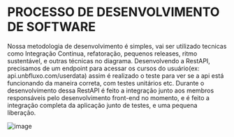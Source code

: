 # PROCESSO DE DESENVOLVIMENTO DE SOFTWARE

Nossa metodologia de desenvolvimento é simples, vai ser utilizado tecnicas como Integração Continua, refatoração, pequenos releases, ritmo sustentável, e outras técnicas no diagrama. Desenvolvendo a RestAPI, precisamos de um endpoint para acessar os cursos do usuário(ex: api.unbfluxo.com/userdata) assim é realizado o teste para ver se a api está funcionando da maneira correta, com testes unitários etc. Durante o desenvolvimento dessa RestAPI é feito a integração junto aos membros responsáveis pelo desenvolvimento front-end no momento, e é feito a integração completa da aplicação junto de testes, e uma pequena liberação.

![image](https://user-images.githubusercontent.com/56891617/233232143-f597a631-20d6-426b-8188-6f34de400b8e.png)
